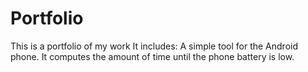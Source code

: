 # Portfolio
This is a portfolio of my work
It includes:
A simple tool for the Android phone. It computes the amount of time until the phone battery is low.
